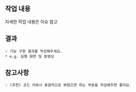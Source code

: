 ## 작업 내용
자세한 작업 내용은 이슈 참고

## 결과
```
💡 기능 구현 결과를 작성해주세요.
* e.g. 실행 화면 및 동영상
```

## 참고사항
```
💡 (추천) 코드 리뷰시 중점적으로 봐줬으면 하는 부분을 작성해주면 좋아요.
```
